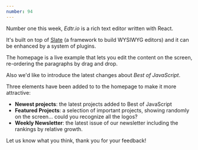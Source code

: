 ```yaml
---
number: 94
---
```


Number one this week, _Edtr.io_ is a rich text editor written with React.

It's built on top of [Slate](http://slatejs.org/) (a framework to build WYSIWYG editors) and it can be enhanced by a system of plugins.

The homepage is a live example that lets you edit the content on the screen, re-ordering the paragraphs by drag and drop.

Also we'd like to introduce the latest changes about _Best of JavaScript_.

Three elements have been added to to the homepage to make it more attractive:

- **Newest projects**: the latest projects added to Best of JavaScript
- **Featured Projects**: a selection of important projects, showing randomly on the screen... could you recognize all the logos?
- **Weekly Newsletter**: the latest issue of our newsletter including the rankings by relative growth.

Let us know what you think, thank you for your feedback!
